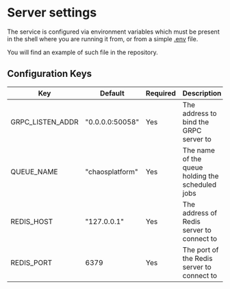 # Server settings

The service is configured via environment variables which must be present in
the shell where you are running it from, or from a simple [.env][dotenv] file.

[dotenv]: https://pypi.org/project/python-dotenv/

You will find an example of such file in the repository.

## Configuration Keys

| Key                       | Default           | Required | Description                                        | 
|---------------------------|-------------------|----------|----------------------------------------------------|
| GRPC_LISTEN_ADDR          | "0.0.0.0:50058" | Yes      | The address to bind the GRPC server to             |
| QUEUE_NAME              | "chaosplatform"       | Yes      | The name of the queue holding the scheduled jobs          |
| REDIS_HOST | "127.0.0.1" | Yes      | The address of Redis server to connect to |
| REDIS_PORT            | 6379 | Yes      | The port of the Redis server to connect to |
